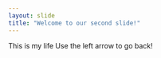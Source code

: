 ```yaml
---
layout: slide
title: "Welcome to our second slide!"
---
```

This is my life
Use the left arrow to go back!
